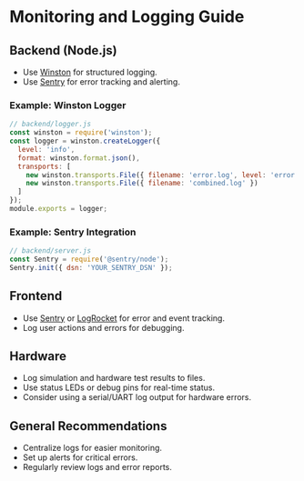# Monitoring and Logging Guide

## Backend (Node.js)
- Use [Winston](https://github.com/winstonjs/winston) for structured logging.
- Use [Sentry](https://sentry.io/) for error tracking and alerting.

### Example: Winston Logger
```js
// backend/logger.js
const winston = require('winston');
const logger = winston.createLogger({
  level: 'info',
  format: winston.format.json(),
  transports: [
    new winston.transports.File({ filename: 'error.log', level: 'error' }),
    new winston.transports.File({ filename: 'combined.log' })
  ]
});
module.exports = logger;
```

### Example: Sentry Integration
```js
// backend/server.js
const Sentry = require('@sentry/node');
Sentry.init({ dsn: 'YOUR_SENTRY_DSN' });
```

## Frontend
- Use [Sentry](https://sentry.io/) or [LogRocket](https://logrocket.com/) for error and event tracking.
- Log user actions and errors for debugging.

## Hardware
- Log simulation and hardware test results to files.
- Use status LEDs or debug pins for real-time status.
- Consider using a serial/UART log output for hardware errors.

## General Recommendations
- Centralize logs for easier monitoring.
- Set up alerts for critical errors.
- Regularly review logs and error reports. 